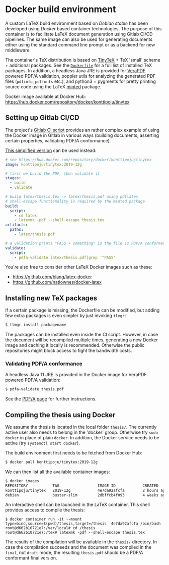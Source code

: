 
# Docker build environment

A custom LaTeX build environment based on *Debian stable* has been developed
using *Docker* based container technologies. The purpose of this container
is to facilitate LaTeX document generation using Gitlab CI/CD pipelines. The
same image can also be used for generating documents either using the standard
command line prompt or as a backend for new middleware.

The container's TeX distribution is based on
[TinyTeX](https://yihui.org/tinytex/) + TeX 'small' scheme + additional
packages. See the [`Dockerfile`](Dockerfile) for a full list of installed
TeX packages. In addition, a headless Java JRE is provided for
[VeraPDF](https://verapdf.org/) powered PDF/A validation, poppler utils
for analyzing the generated PDF files (`pdfinfo`, `pdffonts` etc.), and
python3 + pygments for pretty printing source code using the LaTeX
[minted](https://ctan.org/pkg/minted) package.

Docker image available at Docker Hub: https://hub.docker.com/repository/docker/konttipoju/tinytex


## Setting up Gitlab CI/CD

The project's [Gitlab CI script](.gitlab-ci.yml) provides an rather complex
example of using the Docker image in Gitlab in various ways (building documents,
asserting certain properties, validating PDF/A conformance).

[This simplified version](.gitlab-ci-simple.yml) can be used instead:

```yaml
# see https://hub.docker.com/repository/docker/konttipoju/tinytex
image: konttipoju/tinytex:2019-12g

# first we build the PDF, then validate it
stages:
  - build
  - validate

# build latex/thesis.tex -> latex/thesis.pdf using pdflatex
# shell-escape functionality is required by the minted package
build:
  script:
    - cd latex
    - latexmk -pdf --shell-escape thesis.tex
artifacts:
  paths:
    - latex/thesis.pdf

# a validation prints "PASS + something" is the file is PDF/A conformant
validate:
  script:
    - pdfa-validate latex/thesis.pdf|grep '^PASS'
```

You're also free to consider other LaTeX Docker images such as these:
 * https://github.com/blang/latex-docker
 * https://github.com/natlownes/docker-latex


## Installing new TeX packages

If a certain package is missing, the Dockerfile can be modified, but adding few
extra packages is even simpler by just invoking `tlmgr`:

```bash
$ tlmgr install packagename
```

The packages can be installed even inside the CI script. However, in case the
document will be recompiled multiple times, generating a new Docker image and
caching it locally is recommended. Otherwise the public repositories might
block access to fight the bandwidth costs.

### Validating PDF/A conformance

A headless Java 11 JRE is provided in the Docker image for VeraPDF powered
PDF/A validation:

```bash
$ pdfa-validate thesis.pdf
```

See the [PDF/A page](web/pdfa.md) for further instructions.

## Compiling the thesis using Docker

We assume the thesis is located in the local folder `thesis/`. The currently
active user also needs to belong in the 'docker' group. Otherwise try
`sudo docker` in place of plain `docker`. In addition, the Docker
service needs to be active (try `systemctl start docker`).

The build environment first needs to be fetched from Docker Hub:

```bash
$ docker pull konttipoju/tinytex:2019-12g
```

We can then list all the available container images:
```bash
$ docker images
REPOSITORY           TAG                 IMAGE ID            CREATED             SIZE
konttipoju/tinytex   2019-12g            4e7da92afcfa        2 hours ago         765MB
debian               buster-slim         2dbffcb4f093        4 weeks ago         69.2MB
```

An interactive shell can be launched in the LaTeX container. This shell
provides access to compile the thesis:

```
$ docker container run -it --mount type=bind,source=$(pwd)/thesis,target=/thesis  4e7da92afcfa /bin/bash
root@d662b10721e7:/var/local# cd /thesis
root@d662b10721e7:/tex# latexmk -pdf --shell-escape thesis.tex
```

The results of the compilation will be available in the `thesis/` directory.
In case the compilation succeeds and the document was compiled in the `final`,
not `draft` mode, the resulting `thesis.pdf` should be a PDF/A conformant
final version.
